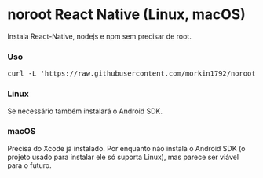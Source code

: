 # noroot React Native (Linux, macOS)
Instala React-Native, nodejs e npm sem precisar de root.

### Uso
<pre>
curl -L 'https://raw.githubusercontent.com/morkin1792/noroot-rn/master/rn.sh' | bash
</pre>

### Linux
Se necessário também instalará o Android SDK.


### macOS
Precisa do Xcode já instalado. Por enquanto não instala o Android SDK (o projeto usado para instalar ele só suporta Linux), mas parece ser viável para o futuro.

